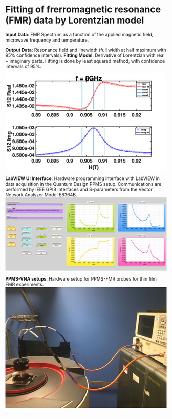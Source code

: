 # Fitting of frerromagnetic resonance (FMR) data by Lorentzian model

**Input Data**: FMR Spectrum as a function of the applied magnetic field, microwave frequency and temperature.

**Output Data**: Resonance field and linewidth (full width at half maximum with 95% confidence intervals).
**Fitting Model**: Derivative of Lorentzian with real + imaginary parts. Fitting is done by least squared method, with confidence intervals of 95%.

![Image](https://github.com/YCHEN-NYU/FMR/blob/master/data/8GHz_060K.png?raw=true)

**LabVIEW UI Interface**: Hardware programming interface with LabVIEW in data acquisition in the Quantum Design PPMS setup. Communications are performed by IEEE GPIB interfaces and S-parameters from the Vector Network Analyzer Model E8364B.
![Image](https://github.com/YCHEN-NYU/FMR/blob/master/ui-LabVIEW/LabVIEW_UI.jpeg)

**PPMS-VNA setups**: Hardware setup for PPMS-FMR probes for thin film FMR experiments.
![Image](https://github.com/YCHEN-NYU/FMR/blob/master/setup-hardware/PPMS-VNA%20setup.jpeg).
